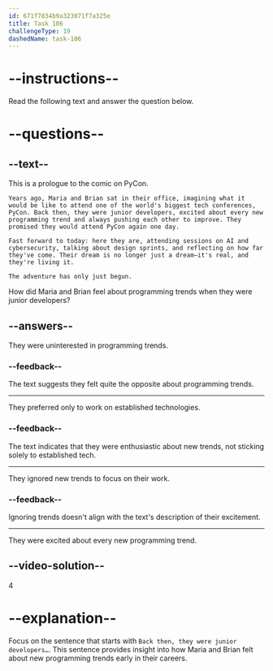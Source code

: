 ```yaml
---
id: 671f7834b9a323071f7a325e
title: Task 106
challengeType: 19
dashedName: task-106
---
```


<!-- READING -->

# --instructions--

Read the following text and answer the question below.

# --questions--

## --text--

This is a prologue to the comic on PyCon.

`Years ago, Maria and Brian sat in their office, imagining what it would be like to attend one of the world's biggest tech conferences, PyCon. Back then, they were junior developers, excited about every new programming trend and always pushing each other to improve. They promised they would attend PyCon again one day.`

`Fast forward to today: here they are, attending sessions on AI and cybersecurity, talking about design sprints, and reflecting on how far they've come. Their dream is no longer just a dream—it's real, and they're living it.`

`The adventure has only just begun.`

How did Maria and Brian feel about programming trends when they were junior developers?

## --answers--

They were uninterested in programming trends.

### --feedback--

The text suggests they felt quite the opposite about programming trends.

---

They preferred only to work on established technologies.

### --feedback--

The text indicates that they were enthusiastic about new trends, not sticking solely to established tech.

---

They ignored new trends to focus on their work.

### --feedback--

Ignoring trends doesn't align with the text's description of their excitement.

---

They were excited about every new programming trend.

## --video-solution--

4

# --explanation--

Focus on the sentence that starts with `Back then, they were junior developers…`. This sentence provides insight into how Maria and Brian felt about new programming trends early in their careers.
